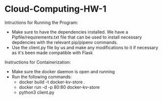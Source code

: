# Cloud-Computing-HW-1

Intructions for Running the Program:

- Make sure to have the dependencies installed. We have a Pipfile/requirements.txt file that can be used to install necessary depdencies with the relevant pip/pipenv commands.
- Use the client.py file by us and make any modifications to it if necessary as it's been made compatible with Flask

Instructions for Containerization:

- Make sure the docker daemon is open and running
- Run the following commands:
  - docker build -t docker-kv-store .
  - docker run -d -p 80:80 docker-kv-store
  - python3 client.py
